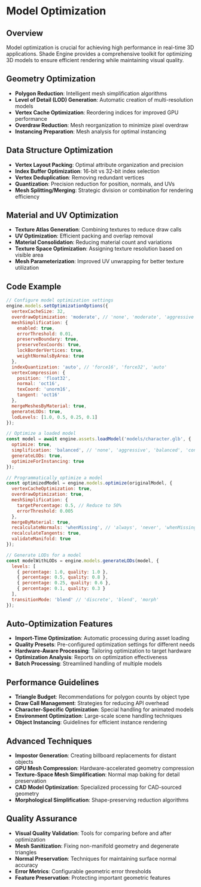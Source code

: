 # Model Optimization

## Overview
Model optimization is crucial for achieving high performance in real-time 3D applications. Shade Engine provides a comprehensive toolkit for optimizing 3D models to ensure efficient rendering while maintaining visual quality.

## Geometry Optimization
- **Polygon Reduction**: Intelligent mesh simplification algorithms
- **Level of Detail (LOD) Generation**: Automatic creation of multi-resolution models
- **Vertex Cache Optimization**: Reordering indices for improved GPU performance
- **Overdraw Reduction**: Mesh reorganization to minimize pixel overdraw
- **Instancing Preparation**: Mesh analysis for optimal instancing

## Data Structure Optimization
- **Vertex Layout Packing**: Optimal attribute organization and precision
- **Index Buffer Optimization**: 16-bit vs 32-bit index selection
- **Vertex Deduplication**: Removing redundant vertices
- **Quantization**: Precision reduction for position, normals, and UVs
- **Mesh Splitting/Merging**: Strategic division or combination for rendering efficiency

## Material and UV Optimization
- **Texture Atlas Generation**: Combining textures to reduce draw calls
- **UV Optimization**: Efficient packing and overlap removal
- **Material Consolidation**: Reducing material count and variations
- **Texture Space Optimization**: Assigning texture resolution based on visible area
- **Mesh Parameterization**: Improved UV unwrapping for better texture utilization

## Code Example
```javascript
// Configure model optimization settings
engine.models.setOptimizationOptions({
  vertexCacheSize: 32,
  overdrawOptimization: 'moderate', // 'none', 'moderate', 'aggressive'
  meshSimplification: {
    enabled: true,
    errorThreshold: 0.01,
    preserveBoundary: true,
    preserveTexCoords: true,
    lockBorderVertices: true,
    weightNormalsByArea: true
  },
  indexQuantization: 'auto', // 'force16', 'force32', 'auto'
  vertexCompression: {
    position: 'float32',
    normal: 'oct16',
    texCoord: 'unorm16',
    tangent: 'oct16'
  },
  mergeMeshesByMaterial: true,
  generateLODs: true,
  lodLevels: [1.0, 0.5, 0.25, 0.1]
});

// Optimize a loaded model
const model = await engine.assets.loadModel('models/character.glb', {
  optimize: true,
  simplification: 'balanced', // 'none', 'aggressive', 'balanced', 'conservative'
  generateLODs: true,
  optimizeForInstancing: true
});

// Programmatically optimize a model
const optimizedModel = engine.models.optimize(originalModel, {
  vertexCacheOptimization: true,
  overdrawOptimization: true,
  meshSimplification: {
    targetPercentage: 0.5, // Reduce to 50%
    errorThreshold: 0.005
  },
  mergeByMaterial: true,
  recalculateNormals: 'whenMissing', // 'always', 'never', 'whenMissing'
  recalculateTangents: true,
  validateManifold: true
});

// Generate LODs for a model
const modelWithLODs = engine.models.generateLODs(model, {
  levels: [
    { percentage: 1.0, quality: 1.0 },
    { percentage: 0.5, quality: 0.8 },
    { percentage: 0.25, quality: 0.6 },
    { percentage: 0.1, quality: 0.3 }
  ],
  transitionMode: 'blend' // 'discrete', 'blend', 'morph'
});
```

## Auto-Optimization Features
- **Import-Time Optimization**: Automatic processing during asset loading
- **Quality Presets**: Pre-configured optimization settings for different needs
- **Hardware-Aware Processing**: Tailoring optimization to target hardware
- **Optimization Analysis**: Reports on optimization effectiveness
- **Batch Processing**: Streamlined handling of multiple models

## Performance Guidelines
- **Triangle Budget**: Recommendations for polygon counts by object type
- **Draw Call Management**: Strategies for reducing API overhead
- **Character-Specific Optimization**: Special handling for animated models
- **Environment Optimization**: Large-scale scene handling techniques
- **Object Instancing**: Guidelines for efficient instance rendering

## Advanced Techniques
- **Impostor Generation**: Creating billboard replacements for distant objects
- **GPU Mesh Compression**: Hardware-accelerated geometry compression
- **Texture-Space Mesh Simplification**: Normal map baking for detail preservation
- **CAD Model Optimization**: Specialized processing for CAD-sourced geometry
- **Morphological Simplification**: Shape-preserving reduction algorithms

## Quality Assurance
- **Visual Quality Validation**: Tools for comparing before and after optimization
- **Mesh Sanitization**: Fixing non-manifold geometry and degenerate triangles
- **Normal Preservation**: Techniques for maintaining surface normal accuracy
- **Error Metrics**: Configurable geometric error thresholds
- **Feature Preservation**: Protecting important geometric features
